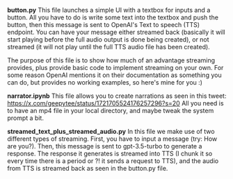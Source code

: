 
**button.py**
This file launches a simple UI with a textbox for inputs and a button. All you have to do is write some text into the textbox and push the button, then this message is sent to OpenAI's Text to speech (TTS) endpoint. You can have your message either streamed back (basically it will start playing before the full audio output is done being created), or not streamed (it will not play until the full TTS audio file has been created).

The purpose of this file is to show how much of an advantage streaming provides, plus provide basic code to implement streaming on your own. For some reason OpenAI mentions it on their documentation as something you can do, but provides no working examples, so here's mine for you :)


**narrator.ipynb**
This file allows you to create narrations as seen in this tweet: https://x.com/geepytee/status/1721705524176257296?s=20
All you need is to have an mp4 file in your local directory, and maybe tweak the system prompt a bit.


**streamed_text_plus_streamed_audio.py**
In this file we make use of two different types of streaming.
First, you have to input a message (try: How are you?). Then, this message is sent to gpt-3.5-turbo to generate a response. The response it generates is streamed into TTS (I chunk it so every time there is a period or ?! it sends a request to TTS), and the audio from TTS is streamed back as seen in the button.py file.